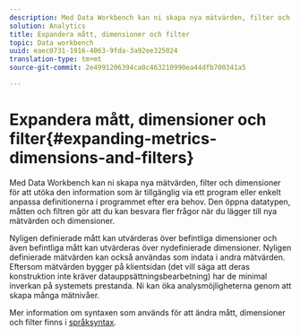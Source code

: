 ```yaml
---
description: Med Data Workbench kan ni skapa nya mätvärden, filter och dimensioner för att utöka den information som är tillgänglig via ett program eller enkelt anpassa definitionerna i programmet efter era behov. Den öppna datatypen, måtten och filtren gör att du kan besvara fler frågor när du lägger till nya mätvärden och dimensioner.
solution: Analytics
title: Expandera mått, dimensioner och filter
topic: Data workbench
uuid: eaec0731-1916-4063-9fda-3a92ee325024
translation-type: tm+mt
source-git-commit: 2e4991206394ca0c463210990ea44dfb700341a5

---
```



# Expandera mått, dimensioner och filter{#expanding-metrics-dimensions-and-filters}

Med Data Workbench kan ni skapa nya mätvärden, filter och dimensioner för att utöka den information som är tillgänglig via ett program eller enkelt anpassa definitionerna i programmet efter era behov. Den öppna datatypen, måtten och filtren gör att du kan besvara fler frågor när du lägger till nya mätvärden och dimensioner.

Nyligen definierade mått kan utvärderas över befintliga dimensioner och även befintliga mått kan utvärderas över nydefinierade dimensioner. Nyligen definierade mätvärden kan också användas som indata i andra mätvärden. Eftersom mätvärden bygger på klientsidan (det vill säga att deras konstruktion inte kräver datauppsättningsbearbetning) har de minimal inverkan på systemets prestanda. Ni kan öka analysmöjligheterna genom att skapa många mätnivåer.

Mer information om syntaxen som används för att ändra mått, dimensioner och filter finns i [språksyntax](https://docs.adobe.com/content/help/en/data-workbench/using/client/qry-lang-syntx/c-qry-lang-syntx.html).
